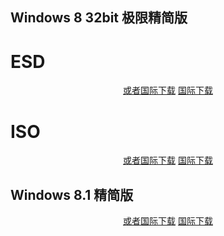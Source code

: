 ## Windows 8 32bit 极限精简版

# ESD

<p align="center">
    <!-- <a class="btn" rel="noopener noreferrer" href="https://download.fuibafuyu.net/d/123/System/Windows/Lite/Win8-x86-ExtremeLite-Stable220925.esd">联通下载</a> -->
    <!-- <a class="btn" rel="noopener noreferrer" href="https://download.fuibafuyu.net/d/139/System/Windows/Lite/Win8-x86-ExtremeLite-Stable220925.esd">移动下载</a> -->
    <!-- <a class="btn" rel="noopener noreferrer" href="https://download.fuibafuyu.net/d/189/System/Windows/Lite/Win8-x86-ExtremeLite-Stable220925.esd">电信下载</a> -->
    <a class="btn" rel="noopener noreferrer" href="https://download.fuibafuyu.net/d/Ali/System/Windows/Lite/Win8-x86-ExtremeLite-Stable220925.esd">或者国际下载</a>
    <a class="btn" rel="noopener noreferrer" href="https://download.fuibafuyu.net/d/OD/System/Windows/Lite/Win8-x86-ExtremeLite-Stable220925.esd">国际下载</a>
</p>

# ISO

<p align="center">
    <!-- <a class="btn" rel="noopener noreferrer" href="https://download.fuibafuyu.net/d/123/System/Windows/Lite/Win8-x86-ExtremeLite-Stable220925.iso">联通下载</a> -->
    <!-- <a class="btn" rel="noopener noreferrer" href="https://download.fuibafuyu.net/d/139/System/Windows/Lite/Win8-x86-ExtremeLite-Stable220925.iso">移动下载</a> -->
    <!-- <a class="btn" rel="noopener noreferrer" href="https://download.fuibafuyu.net/d/189/System/Windows/Lite/Win8-x86-ExtremeLite-Stable220925.iso">电信下载</a> -->
    <a class="btn" rel="noopener noreferrer" href="https://download.fuibafuyu.net/d/Ali/System/Windows/Lite/Win8-x86-ExtremeLite-Stable220925.iso">或者国际下载</a>
    <a class="btn" rel="noopener noreferrer" href="https://download.fuibafuyu.net/d/OD/System/Windows/Lite/Win8-x86-ExtremeLite-Stable220925.iso">国际下载</a>
</p>

## Windows 8.1 精简版

<p align="center">
    <!-- <a class="btn" rel="noopener noreferrer" href="https://download.fuibafuyu.net/d/123/System/Windows/Lite/Win8.1-Plus-ALPHA210214.esd">联通下载</a> -->
    <!-- <a class="btn" rel="noopener noreferrer" href="https://download.fuibafuyu.net/d/139/System/Windows/Lite/Win8.1-Plus-ALPHA210214.esd">移动下载</a> -->
    <a class="btn" rel="noopener noreferrer" href="https://download.fuibafuyu.net/d/Ali/System/Windows/Lite/Win8.1-Plus-ALPHA210214.esd">或者国际下载</a>
    <a class="btn" rel="noopener noreferrer" href="https://download.fuibafuyu.net/d/OD/System/Windows/Lite/Win8.1-Plus-ALPHA210214.esd">国际下载</a>
</p>
